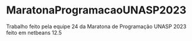 # MaratonaProgramacaoUNASP2023
Trabalho feito pela equipe 24 da Maratona de Programação UNASP 2023 
feito em netbeans 12.5
